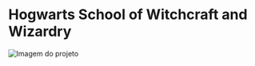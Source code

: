 # Hogwarts School of Witchcraft and Wizardry

<img src="./static/app-print.jpg" alt="Imagem do projeto">